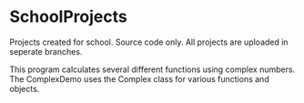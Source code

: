 # SchoolProjects
Projects created for school. Source code only. All projects are uploaded in seperate branches.

This program calculates several different functions using complex numbers. The ComplexDemo uses the Complex class for various functions and objects.

